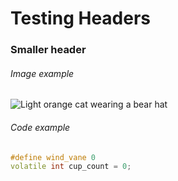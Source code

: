 # Testing Headers 
### Smaller header
###### Image example

![Light orange cat wearing a bear hat](https://i.pinimg.com/736x/d6/72/12/d672122d2059e34f62a43656f0b0ef93.jpg)

###### Code example

``` C++
#define wind_vane 0
volatile int cup_count = 0;
```
